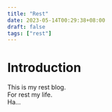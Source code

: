 ```yaml
---
title: "Rest"
date: 2023-05-14T00:29:38+08:00
draft: false
tags: ["rest"]
---
```


# Introduction

This is my rest blog.\
For rest my life.\
Ha...